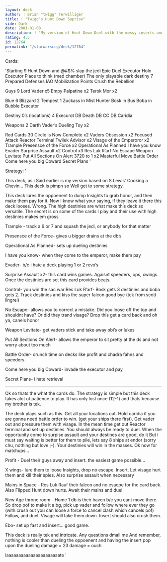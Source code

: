 ```yaml
---
layout: deck
author: ! Brian "twigg" Terwilliger
title: ! "Twigg’s Hunt Down Suprise"
side: Dark
date: 2001-01-08
description: ! "My version of Hunt Down Duel with the messy inserts and causes the opponent Damagae, damage, damage.  Original Idea goes to S.Lewis and how to cook a chevin..."
rating: 4.5
id: 12764
permalink: "/starwarsccg/deck/12764"
---
```

Cards: 

'Starting 9
Hunt Down and @#$% slap the jedi
Epic Duel
Executor Holo
Ececutor Place to think (med chamber)
The only playable dark destiny 7
Prepared Defenses
IAO
Mobilization Points
Crush the Rebellion

Guys 9
Lord Vader x5
Empy Palpatine x2
Terok Mor x2

Blue 6
Blizzard 2
Tempest 1
Zuckass in Mist Hunter
Bosk in Bus
Boba in Bubble
Executor

Destiny 0’s (locations) 4
Execurot DB
Death DB
CC DB
Caridia

Weapons 2
Darth Vader’s Dueling Toy x2

Red Cards 30
Circle is Now Complete x2
Vaders Obsession x2
Focused Attack
Reactor Terminal
Twilek Advisor x2
Visage of the Emperoror x2
Trample
Presensce of the Force x2
Operational As Planned
I have you know
Evader
Surprise Assault x2
Control x3
Res Luk R’arf
No Escape
Weapon Levitate
Put All Sections On Alert
3720 to 1 x2
Masterful Move
Battle Order
Come here you big Coward
Secret Plans '

Strategy: '

This deck, as i Said earlier is my version based on S.Lewis’ Cooking a Chevin... This deck is pimpn so Well get to some strategy.

This deck lures the oppoenent to dump Insights to  grab honor, and then make them pay for it.  Now I know what your saying, if they leave it there this deck looses.   Wrong.  The high destinies are what make this deck so versatile.  The secret is on some of the cards I play and their use with high destinies makes em gross



Trample - track a 6 or 7 and squash the jedi, or anybody for that matter

Presensce of the Force- gives u bigger drains at the db’s

Operational As Planned- sets up dueling destinies

I have you know- when they come to the emperor, make them pay

Evader- b/c i hate a deck playing 1 or 2 revo’s

Surprise Assault x2- this card wins games.  Agaisnt speeders, ops, xwings.  Once the destinies are set this card provides beats.

Control- you win the sac war
Res Luk R’arf- Bosk gets 3 destinies and boba gets 2.  Track destinies and kiss the super falcon good bye (tek from scott lingrel)

No Escape- allows you to correct a mistake.  Did you loose off the top and shouldnt have?  Or did they trand visage?  Drop this get a card back and oh ya, canels honor

Weapon Levitate- get vaders stick and take away obi’s or lukes

Put All Sections On Alert- allows the emperor to sit pretty at the ds and not worry about too much

Battle Order- crunch time on decks like profit and chadra fahns and speeders

Come here you big Coward- invade the executor and pay

Secret Plans- i hate retrieval


*********


Ok so thats the what the cards do.  The strategy is simple but this deck takes alot ot patience to play.  It has only lost once (12-1) and thats because my brother is tek.

The deck plays such as this.  Get all your locations out.  Hold caridia if you are gonna need battle order to win. (get your ships there first).  Get vader out and pressure them with visage.	In the mean time get out Reactor terminal and set up destinies.  You should always be ready to duel.  When the opportunity come to surpise assault and your destines are good, do it	But i must say waiting is better for them to pile, lets say 8 ships at endor (sorry chu, nothing but love ;-).  Your destinies will win in the masses. Ok now for matchups...

Profit - Duel their guys away and insert.  the easiest game possible...

X wings- lure them to loose Insights, drop no escape. Insert.  Let visage hurt them and kill their spies.  Also surprise assault when necessary

Mains in Space - Res Luk Rauf their falcon and no esacpe for the card back.  Also Flipped Hunt down hurts.  Await their mains and duel

New Age throne room - Home 1 db is their haven b/c you cant move there.  So drop pof to make it a bg, pick up vader and follow where ever they go (with crush out you can loose a force to cancel clash which cancels pof)  Follow, and duel.  Visage will take them down.  Insert should also crush them.

Ebo- set up fast and insert... good game.

This deck is really tek and intricate.	Any questions dmail me  And remember, nothing is cooler than dueling the oppoenent and having the insert pop upon the dueling damage = 23 damage = ouch

laaaaaaaaaaaaaaaaaaaaaate
'

